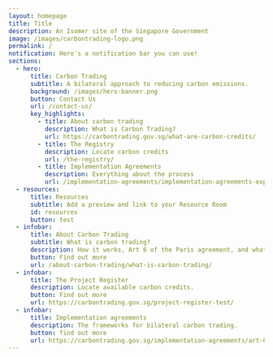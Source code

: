 ```yaml
---
layout: homepage
title: Title
description: An Isomer site of the Singapore Government
image: /images/carbontrading-logo.png
permalink: /
notification: Here's a notification bar you can use!
sections:
  - hero:
      title: Carbon Trading
      subtitle: A bilateral approach to reducing carbon emissions.
      background: /images/hero-banner.png
      button: Contact Us
      url: /contact-us/
      key_highlights:
        - title: About carbon trading
          description: What is Carbon Trading?
          url: https://carbontrading.gov.sg/what-are-carbon-credits/
        - title: The Registry
          description: Locate carbon credits
          url: /the-registry/
        - title: Implementation Agreements
          description: Everything about the process
          url: /implementation-agreements/implementation-agreements-explained/
  - resources:
      title: Resources
      subtitle: Add a preview and link to your Resource Room
      id: resources
      button: test
  - infobar:
      title: About Carbon Trading
      subtitle: What is carbon trading?
      description: How it works, Art 6 of the Paris agreement, and what it accomplishes.
      button: Find out more
      url: /about-carbon-trading/what-is-carbon-trading/
  - infobar:
      title: The Project Register
      description: Locate available carbon credits.
      button: Find out more
      url: https://carbontrading.gov.sg/project-register-test/
  - infobar:
      title: Implementation agreements
      description: The frameworks for bilateral carbon trading.
      button: find out more
      url: https://carbontrading.gov.sg/implementation-agreements/art-6/
---
```


